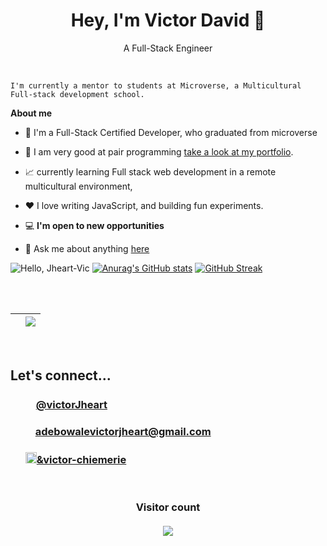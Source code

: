  <h1 align="center"> Hey, I'm Victor David 👋</h1>
<p align="center">A Full-Stack Engineer</p>

<br />

    I'm currently a mentor to students at Microverse, a Multicultural Full-stack development school. 

**About me**

- 🤠  I'm a Full-Stack Certified Developer, who graduated from microverse

- 💼 I am very good at pair programming [take a look at my portfolio](https://jheart-vic.github.io/My-Portfolio-Website/).

- 📈 currently learning Full stack web development in a remote multicultural environment, 

- ❤️ I love writing JavaScript, and building fun experiments.

- 💻 **I'm open to new opportunities**

- 💬 Ask me about anything [here](https://github.com/jheart-vic/jheart-vic/issues)



![Hello, Jheart-Vic](https://user-images.githubusercontent.com/79658534/165603232-c6ba5f1b-4dc0-48be-8eb5-e360a5855d55.png)
[![Anurag's GitHub stats](https://github-readme-stats.vercel.app/api?username=jheart-vic&show_icons=true&title_color=ff1493&icon_color=9457eb&text_color=0CFFD2&bg_color=05061D&border_color=ff1493)](https://github.com/anuraghazra/github-readme-stats)        [![GitHub Streak](https://github-readme-streak-stats.herokuapp.com?user=jheart-vic&ring=ff1493&sideNums=ff1493&stroke=0CFFD2&border=ff1493&background=05061d&sideLabels=0cffd2&dates=9457eb&fire=9457eb&currStreakLabel=0cffd2&currStreakNum=0cffd2&date_format=M%20j%5B%2C%20Y%5D)](https://git.io/streak-stats)

<br>
<br>

| </a> | <a href="https://github.com/Jheart-vic/github-readme-stats"><img align="center" src="https://github-readme-stats.vercel.app/api/top-langs/?username=jheart-vic&layout=compact&theme=buefy&hide_border=true" /></a> |
| ------------- | ------------- |

<br />

<h2>Let's connect...</h2>
<ul>
<h3><a href="https://twitter.com/Victorjheart" target="_blank"><img src="https://user-images.githubusercontent.com/79658534/150798648-38f1ed89-848c-4e24-9395-c748b2adeff7.png" width="17px">@victorJheart</a></h3> 
<h3><a href="mailto:adebowalevictorjheart@gmail.com"><img src="https://user-images.githubusercontent.com/79658534/155697385-9f83bc34-bd2a-4338-9394-c83ee8be9896.png" width="16px">adebowalevictorjheart@gmail.com</a></h3>
<h3><a href="https://www.linkedin.com/in/victor-chiemerie/"><img src="https://user-images.githubusercontent.com/79658534/155697061-56d45708-ad01-4ffc-9697-570007606fd3.png" width="18px">&victor-chiemerie</a></h3>
  
<!-- [![github-readme-twitter](https://github-readme-twitter.gazf.vercel.app/api?id=Stanmega89)](https://github.com/gazf/github-readme-twitter) -->
</ul>
<br>
<h3 align="center"> 
  Visitor count<br><br>
  <img src="https://profile-counter.glitch.me/jheart-vic/count.svg" />
</h3>
